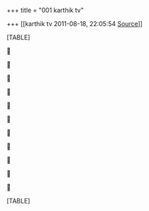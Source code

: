 +++
title = "001 karthik tv"

+++
[[karthik tv	2011-08-18, 22:05:54 [Source](https://groups.google.com/g/bvparishat/c/eaVkYpyINJU)]]



[TABLE]























[TABLE]

